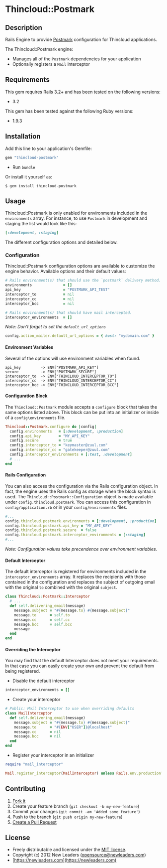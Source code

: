 # Thincloud::Postmark

## Description

Rails Engine to provide [Postmark](http://postmarkapp.com) configuration for Thincloud applications.

The Thincloud::Postmark engine:

* Manages all of the `Postmark` dependencies for your application
* Optionally registers a `Mail` interceptor

## Requirements

This gem requires Rails 3.2+ and has been tested on the following versions:

* 3.2

This gem has been tested against the following Ruby versions:

* 1.9.3


## Installation

Add this line to your application's Gemfile:

``` ruby
gem "thincloud-postmark"
```

* Run `bundle`

Or install it yourself as:

```
$ gem install thincloud-postmark
```

## Usage

Thincloud::Postmark is only enabled for environments included in the `environments` array. For instance, to use `Postmark` in development and staging the list would look like this:

```ruby
[:development, :staging]
```

The different configuration options and detailed below.

### Configuration

Thincloud::Postmark configuration options are available to customize the engine behavior. Available options and their default values:

```ruby
# Rails environment(s) that should use the `postmark` delivery method.
environments              = []
api_key                   = "POSTMARK_API_TEST"
interceptor_to            = nil
interceptor_cc            = nil
interceptor_bcc           = nil

# Rails environment(s) that should have mail intercepted.
interceptor_environments  = []
```

_Note: Don't forget to set the `default_url_options`_

```ruby
config.action_mailer.default_url_options = { host: "mydomain.com" }
```

#### Environment Variables

Several of the options will use environment variables when found.

```
api_key         -> ENV["POSTMARK_API_KEY"]
secure          -> ENV["POSTMARK_SECURE"]
interceptor_to  -> ENV["THINCLOUD_INTERCEPTOR_TO"]
interceptor_cc  -> ENV["THINCLOUD_INTERCEPTOR_CC"]
interceptor_bcc -> ENV["THINCLOUD_INTERCEPTOR_BCC"]
```

#### Configuration Block

The `Thincloud::Postmark` module accepts a `configure` block that takes the same options listed above. This block can be put into an initializer or inside of a `config\environments` file.

```ruby
Thincloud::Postmark.configure do |config|
  config.environments   = [:development, :production]
  config.api_key        = "MY_API_KEY"
  config.secure         = true
  config.interceptor_to = "keymaster@zuul.com"
  config.interceptor_cc = "gatekeeper@zuul.com"
  config.interceptor_environments = [:test, :development]
  # ...
end
```

#### Rails Configuration

You can also access the configuration via the Rails configuration object. In fact, the engine uses the Rails config as storage when the block syntax is used. The `Thincloud::Postmark::Configuration` object is made available under `config.thincloud.postmark`. You can access this configuration in `config/application.rb` or in your `config/environments` files.

```ruby
#...
config.thincloud.postmark.environments = [:development, :production]
config.thincloud.postmark.api_key = "MY_API_KEY"
config.thincloud.postmark.secure  = false
config.thincloud.postmark.interceptor_environments = [:staging]
#...
```

_Note: Configuration values take precendence over environment variables._

#### Default Interceptor

The default interceptor is registered for environments included in the `interceptor_environments` array. It replaces the recipients with those contained in the configuration and replaces the subject of outgoing email with the original `to` combined with the original `subject`.

```ruby
class Thincloud::Postmark::Interceptor
  # ...
  def self.delivering_email(message)
    message.subject = "#{message.to} #{message.subject}"
    message.to      = self.to
    message.cc      = self.cc
    message.bcc     = self.bcc
    message
  end
end
```

#### Overriding the Interceptor

You may find that the default Interceptor does not meet your requirements. In that case you can easily create your own and prevent the default from being registered.

* Disable the default interceptor

```ruby
interceptor_environments = []
```

* Create your interceptor

```ruby
# Public: Mail Interceptor to use when overriding defaults
class MailInterceptor
  def self.delivering_email(message)
    message.subject = "#{message.to} #{message.subject}"
    message.to      = "#{ENV["USER"]}@localhost"
    message.cc      = nil
    message.bcc     = nil
  end
end
```

* Register your interceptor in an initializer

```ruby
require "mail_interceptor"

Mail.register_interceptor(MailInterceptor) unless Rails.env.production?
```

## Contributing

1. [Fork it](https://github.com/newleaders/thincloud-postmark/fork_select)
2. Create your feature branch (`git checkout -b my-new-feature`)
3. Commit your changes (`git commit -am 'Added some feature'`)
4. Push to the branch (`git push origin my-new-feature`)
5. [Create a Pull Request](https://github.com/newleaders/thincloud-postmark/pull/new)


## License

* Freely distributable and licensed under the [MIT license](http://newleaders.mit-license.org/2012/license.html).
* Copyright (c) 2012 New Leaders ([opensource@newleaders.com](opensource@newleaders.com))
* [https://newleaders.com](https://newleaders.com)
